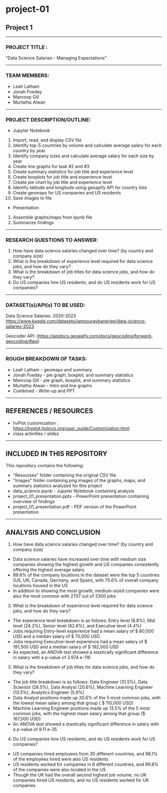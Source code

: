 # project-01
## Project 1

________________________________________________________________________

### PROJECT TITLE : 

"Data Science Salaries - Managing Expectations"

________________________________________________________________________
   
### TEAM MEMBERS:

* Leah Latham
* Jonah Foeday
* Manroop Gill
* Murtatha Alwan

________________________________________________________________________

### PROJECT DESCRIPTION/OUTLINE:  

* Jupyter Notebook
1. Import, read, and display CSV file
2. Identify top-5 countries by volume and calculate average salary for each country by year
3. Identify company sizes and calculate average salary for each size by year
4. Create line graphs for task #2 and #3
5. Create summary statistics for job title and experience level
6. Create boxplots for job title and experience level
7. Create pie chart by job title and experience level
8. Identify latitude and longitude using geoapify API for country lists
9. Create geomaps for US companies and US residents
10. Save images to file

* Presentation
1. Assemble graphs/maps from ipynb file
2. Summarize findings

________________________________________________________________________

### RESEARCH QUESTIONS TO ANSWER:

1. How have data science salaries changed over time?  (by country and company size)
2. What is the breakdown of experience level required for data science jobs, and how do they vary?
3. What is the breakdown of job titles for data science jobs, and how do they vary?
4. Do US companies hire US residents, and do US residents work for US companies?

________________________________________________________________________

### DATASET(s)/API(s) TO BE USED:

Data Science Salaries: 2020-2023 https://www.kaggle.com/datasets/iamsouravbanerjee/data-science-salaries-2023

Geocoder API: (https://apidocs.geoapify.com/docs/geocoding/forward-geocoding/#api)

________________________________________________________________________

### ROUGH BREAKDOWN OF TASKS:

* Leah Latham - geomaps and summary
* Jonah Foeday - pie graph, boxplot, and summary statistics
* Manroop Gill - pie graph, boxplot, and summary statistics
* Murtatha Alwan - Intro and line graphs
* Combined - Write-up and PPT

_________________________________________________________________________

## REFERENCES / RESOURCES

* hvPlot customization : https://hvplot.holoviz.org/user_guide/Customization.html
* class activities / slides

_________________________________________________________________________

## INCLUDED IN THIS REPOSITORY

This repository contains the following:
* "Resourses" folder containing the original CSV file
* "Images" folder containing png images of the graphs, maps, and summary statistics analyzed for this project
* data_science.ipynb - Jupyter Notebook containing analysis
* project_01_presentation.pptx - PowerPoint presentation containing overview of findings
* project_01_presentation.pdf - PDF version of the PowerPoint presentation

_________________________________________________________________________
## ANALYSIS AND CONCLUSION

1. How have data science salaries changed over time?  (by country and company size)
- Data science salaries have increased over time with medium size companies showing the highest growth and US companies consistently offering the highest average salary
- 89.8% of the company locations in the dataset were the top 5 countries (US, UK, Canada, Germany, and Spain), with 75.6% of overall company locations housed in the US
- In addition to showing the most growth, medium-sized companies were also the most common with 2707 out of 3300 jobs


2. What is the breakdown of experience level required for data science jobs, and how do they vary?
- The experience level breakdown is as follows: Entry level (8.8%), Mid level (24.2%), Senior level (62.6%), and Executive level (4.4%)
- Jobs requiring Entry-level experience had a mean salary of $ 80,000 USD and a median salary of $ 70,000 USD
- Jobs requiring Executive-level experience had a mean salary of $ 191,500 USD and a median salary of $ 192,000 USD
- As expected, an ANOVA test showed a stastically significant difference in salary with a p-value of 3.974 e-116


3. What is the breakdown of job titles for data science jobs, and how do they vary?
- The job title breakdown is as follows: Data Engineer (31.5%), Data Scientist (28.5%), Data Analyst (20.6%), Machine Learning Engineer (13.5%), Analytics Engineer (5.9%)
- Data Analyst positions made up 20.6% of the 5 most common jobs, with the lowest mean salary among that group ( $ 110,000 USD)
- Machine Learning Engineer positions made up 13.5% of the 5 most common jobs, with the highest mean salary among that group ($ 167,000 USD)
- An ANOVA test showed a stastically significant difference in salary with a p-value of 9.11 e-35


4. Do US companies hire US residents, and do US residents work for US companies?
- US companies hired employees from 30 different countries, and 98.1% of the employees hired were also US residents
- US residents worked for companies in 6 different countries, and 99.8% of the companies were also located in the US
- Though the UK had the overall second highest job volume, no UK companies hired US residents, and no US residents worked for UK companies